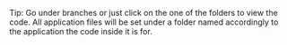 Tip: Go under branches or just click on the one of the folders to view the code. All application files will be set under a folder named accordingly to the application the code inside it is for.
